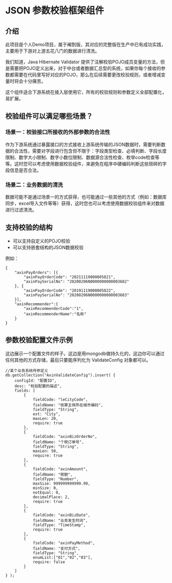# JSON 参数校验框架组件

## 介绍
此项目是个人Demo项目，属于阉割版，其对应的完整版在生产中已有成功实践，主要用于下游对上游五花八门的数据进行清洗。

我们知道，Java Hibernate Validator 提供了注解校验POJO成员变量的方法，但是需要把POJO定义出来，对于中台或者数据汇总型的系统，如果你每个接收的参数都需要在代码里写好对应的POJO，那么在后续需要更改校验规则，或者增减变量时将会十分痛苦。

这个组件适合下游系统在接入层使用它，所有的校验规则和参数定义全部配置化，易扩展。

## 校验组件可以满足哪些场景？

### 场景一：校验接口所接收的外部参数的合法性

作为下游系统通过暴露接口的方式接收上游系统传输的JSON数据时，需要判断数据的合法性，需要对字段进行包含但不限于：字段类型检查、必填判断、字段长度限制、数字大小限制、数字小数位限制、数据源合法性检查、枚举code检查等等。这时您可以考虑使用数据校验组件，来避免在程序中硬编码判断这些琐碎的字段信息是否合法。

### 场景二：业务数据的清洗

数据可能不是通过场景一的方式获得，也可能通过一些其他的方式（例如：数据库同步，excel导入文件等等）获得，这时您也可以考虑使用数据校验组件来对数据进行过滤清洗。

## 支持校验的结构

- 可以支持自定义的POJO校验
- 可以支持嵌套结构的JSON数据校验

例如：
```
{
    "axinPayOrders": [{
        "axinPayOrderCode": "20211119000005821",
        "axinPaySerialNo": "20200206N0000000000003682"
    }, {
        "axinPayOrderCode": "20191119000005822",
        "axinPaySerialNo": "20200206N0000000000003683"
    }],
    "axinRecommender":{
        "axinRecommenderCode":"1",
        "axinRecommenderName":"名称"
    }
}
```
## 参数校验配置文件示例

这边展示一个配置文件的样子。这边是用mongodb做持久化的，这边你可以通过任何其他的方式存储，最后只要能序列化为 ValidateConfig 对象都可以。

```
//某个业务系统传参定义
db.getCollection("AxinValidateConfig").insert( {
    configId: "配置ID",
    desc: "校验配置的描述",
    fields: [
        {
            fieldCode: "leCityCode",
            fieldName: "核算主体所在城市编码",
            fieldType: "String",
            ext: "City",
            maxLen: 20,
            require: true
        },
        {
            fieldCode: "axinBizOrderNo",
            fieldName: "个税订单号",
            fieldType: "String",
            maxLen: 50,
            require: true
        },
        {
            fieldCode: "axinAmount",
            fieldName: "税额",
            fieldType: "Number",
            maxSize: 999999999999.99,
            minSize: 0,
            notEqual: 0,
            decimalPlace: 2,
            require: true
        },
        {
            fieldCode: "axinBizDate",
            fieldName: "业务发生时间",
            fieldType: "TimeStamp",
            require: true
        },
        {
            fieldCode: "axinPayMethod",
            fieldName: "支付方式",
            fieldType: "String",
            enumList:["01","02","03"],
            require: false
        }
    ]
} );
```
